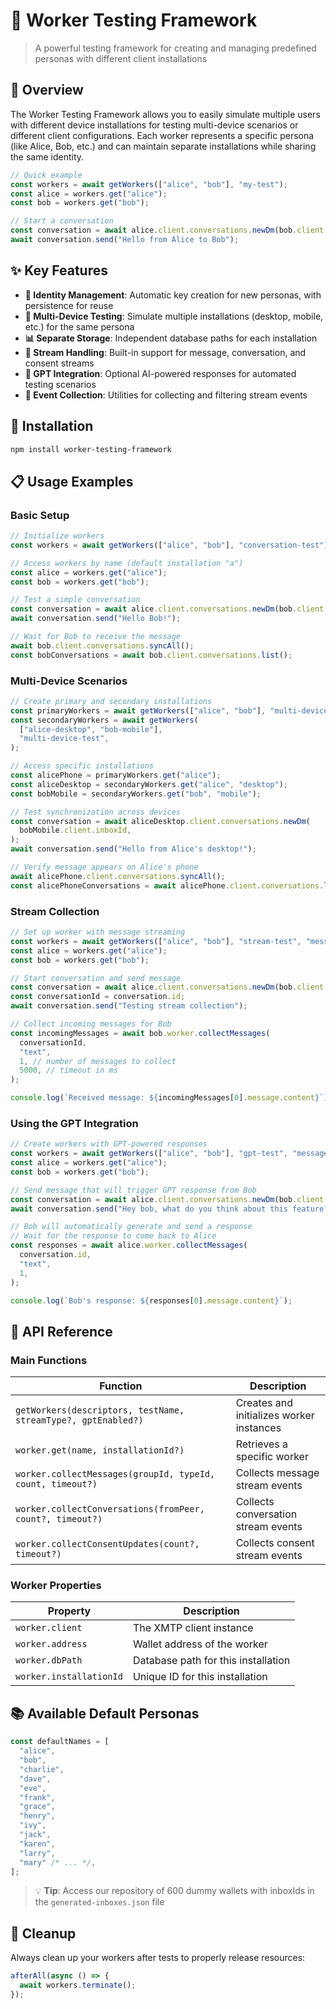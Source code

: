 # 🤖 Worker Testing Framework

> A powerful testing framework for creating and managing predefined personas with different client installations

## 🌟 Overview

The Worker Testing Framework allows you to easily simulate multiple users with different device installations for testing multi-device scenarios or different client configurations. Each worker represents a specific persona (like Alice, Bob, etc.) and can maintain separate installations while sharing the same identity.

```typescript
// Quick example
const workers = await getWorkers(["alice", "bob"], "my-test");
const alice = workers.get("alice");
const bob = workers.get("bob");

// Start a conversation
const conversation = await alice.client.conversations.newDm(bob.client.inboxId);
await conversation.send("Hello from Alice to Bob");
```

## ✨ Key Features

- **🔑 Identity Management**: Automatic key creation for new personas, with persistence for reuse
- **📱 Multi-Device Testing**: Simulate multiple installations (desktop, mobile, etc.) for the same persona
- **📊 Separate Storage**: Independent database paths for each installation
- **🔄 Stream Handling**: Built-in support for message, conversation, and consent streams
- **🤖 GPT Integration**: Optional AI-powered responses for automated testing scenarios
- **🧪 Event Collection**: Utilities for collecting and filtering stream events

## 🚀 Installation

```bash
npm install worker-testing-framework
```

## 📋 Usage Examples

### Basic Setup

```typescript
// Initialize workers
const workers = await getWorkers(["alice", "bob"], "conversation-test");

// Access workers by name (default installation "a")
const alice = workers.get("alice");
const bob = workers.get("bob");

// Test a simple conversation
const conversation = await alice.client.conversations.newDm(bob.client.inboxId);
await conversation.send("Hello Bob!");

// Wait for Bob to receive the message
await bob.client.conversations.syncAll();
const bobConversations = await bob.client.conversations.list();
```

### Multi-Device Scenarios

```typescript
// Create primary and secondary installations
const primaryWorkers = await getWorkers(["alice", "bob"], "multi-device-test");
const secondaryWorkers = await getWorkers(
  ["alice-desktop", "bob-mobile"],
  "multi-device-test",
);

// Access specific installations
const alicePhone = primaryWorkers.get("alice");
const aliceDesktop = secondaryWorkers.get("alice", "desktop");
const bobMobile = secondaryWorkers.get("bob", "mobile");

// Test synchronization across devices
const conversation = await aliceDesktop.client.conversations.newDm(
  bobMobile.client.inboxId,
);
await conversation.send("Hello from Alice's desktop!");

// Verify message appears on Alice's phone
await alicePhone.client.conversations.syncAll();
const alicePhoneConversations = await alicePhone.client.conversations.list();
```

### Stream Collection

```typescript
// Set up worker with message streaming
const workers = await getWorkers(["alice", "bob"], "stream-test", "message");
const alice = workers.get("alice");
const bob = workers.get("bob");

// Start conversation and send message
const conversation = await alice.client.conversations.newDm(bob.client.inboxId);
const conversationId = conversation.id;
await conversation.send("Testing stream collection");

// Collect incoming messages for Bob
const incomingMessages = await bob.worker.collectMessages(
  conversationId,
  "text",
  1, // number of messages to collect
  5000, // timeout in ms
);

console.log(`Received message: ${incomingMessages[0].message.content}`);
```

### Using the GPT Integration

```typescript
// Create workers with GPT-powered responses
const workers = await getWorkers(["alice", "bob"], "gpt-test", "message", true);
const alice = workers.get("alice");
const bob = workers.get("bob");

// Send message that will trigger GPT response from Bob
const conversation = await alice.client.conversations.newDm(bob.client.inboxId);
await conversation.send("Hey bob, what do you think about this feature?");

// Bob will automatically generate and send a response
// Wait for the response to come back to Alice
const responses = await alice.worker.collectMessages(
  conversation.id,
  "text",
  1,
);

console.log(`Bob's response: ${responses[0].message.content}`);
```

## 🧰 API Reference

### Main Functions

| Function                                                      | Description                              |
| ------------------------------------------------------------- | ---------------------------------------- |
| `getWorkers(descriptors, testName, streamType?, gptEnabled?)` | Creates and initializes worker instances |
| `worker.get(name, installationId?)`                           | Retrieves a specific worker              |
| `worker.collectMessages(groupId, typeId, count, timeout?)`    | Collects message stream events           |
| `worker.collectConversations(fromPeer, count?, timeout?)`     | Collects conversation stream events      |
| `worker.collectConsentUpdates(count?, timeout?)`              | Collects consent stream events           |

### Worker Properties

| Property                | Description                         |
| ----------------------- | ----------------------------------- |
| `worker.client`         | The XMTP client instance            |
| `worker.address`        | Wallet address of the worker        |
| `worker.dbPath`         | Database path for this installation |
| `worker.installationId` | Unique ID for this installation     |

## 📚 Available Default Personas

```typescript
const defaultNames = [
  "alice",
  "bob",
  "charlie",
  "dave",
  "eve",
  "frank",
  "grace",
  "henry",
  "ivy",
  "jack",
  "karen",
  "larry",
  "mary" /* ... */,
];
```

> 💡 **Tip**: Access our repository of 600 dummy wallets with inboxIds in the `generated-inboxes.json` file

## 🧹 Cleanup

Always clean up your workers after tests to properly release resources:

```typescript
afterAll(async () => {
  await workers.terminate();
});
```
